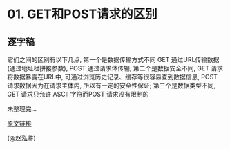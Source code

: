 # 01. GET和POST请求的区别

## 逐字稿

它们之间的区别有以下几点, 第一个是数据传输⽅式不同 GET 通过URL传输数据(通过地址栏拼接参数), POST 通过请求体传输; 第二个是数据安全不同, GET 请求将数据暴露在URL中, 可通过浏览历史记录、缓存等很容易查到数据信息, POST 请求数据因为在请求主体内, 所以有⼀定的安全性保证; 第三个是数据类型不同, GET 请求只允许 ASCII 字符而POST 请求没有限制的

未整理完...

[原文链接](http://fanyouf.gitee.io/interview/http/06.html)

(@赵泓鉴)
